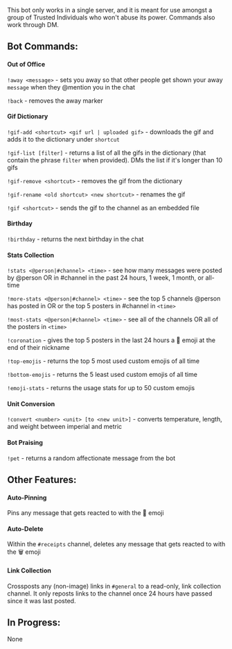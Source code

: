 This bot only works in a single server, and it is meant for use amongst a group of Trusted Individuals who won't abuse its power. Commands also work through DM.

## Bot Commands:

#### Out of Office
`!away <message>` - sets you away so that other people get shown your away `message` when they @mention you in the chat

`!back` - removes the away marker

#### Gif Dictionary
`!gif-add <shortcut> <gif url | uploaded gif>` - downloads the gif and adds it to the dictionary under `shortcut`

`!gif-list [filter]` - returns a list of all the gifs in the dictionary (that contain the phrase `filter` when provided). DMs the list if it's longer than 10 gifs

`!gif-remove <shortcut>` - removes the gif from the dictionary

`!gif-rename <old shortcut> <new shortcut>` - renames the gif

`!gif <shortcut>` - sends the gif to the channel as an embedded file

#### Birthday
`!birthday` - returns the next birthday in the chat

#### Stats Collection
`!stats <@person|#channel> <time>` - see how many messages were posted by @person OR in #channel in the past 24 hours, 1 week, 1 month, or all-time

`!more-stats <@person|#channel> <time>` - see the top 5 channels @person has posted in OR or the top 5 posters in #channel in `<time>`

`!most-stats <@person|#channel> <time>` - see all of the channels OR all of the posters in `<time>`

`!coronation` - gives the top 5 posters in the last 24 hours a 👑 emoji at the end of their nickname

`!top-emojis` - returns the top 5 most used custom emojis of all time

`!bottom-emojis` - returns the 5 least used custom emojis of all time

`!emoji-stats` - returns the usage stats for up to 50 custom emojis

#### Unit Conversion
`!convert <number> <unit> [to <new unit>]` - converts temperature, length, and weight between imperial and metric

#### Bot Praising
`!pet` - returns a random affectionate message from the bot

## Other Features:

#### Auto-Pinning
Pins any message that gets reacted to with the 📌 emoji

#### Auto-Delete
Within the `#receipts` channel, deletes any message that gets reacted to with the 🗑 emoji

#### Link Collection
Crossposts any (non-image) links in `#general` to a read-only, link collection channel. It only reposts links to the channel once 24 hours have passed since it was last posted.

## In Progress:

None